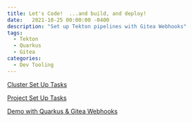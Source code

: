 ```yaml
---
title: Let's Code!  ...and build, and deploy!
date:   2021-10-25 00:00:00 -0400
description: "Set up Tekton pipelines with Gitea Webhooks"
tags:
  - Tekton
  - Quarkus
  - Gitea
categories:
  - Dev Tooling
---
```


[Cluster Set Up Tasks](/home-lab/pipelines-cluster-setup/)

[Project Set Up Tasks](/home-lab/pipelines-namespace-setup/)

[Demo with Quarkus & Gitea Webhooks](/home-lab/quarkus-gitea-webhook-demo/)
